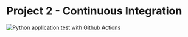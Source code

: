 # Project 2 - Continuous Integration

[![Python application test with Github Actions](https://github.com/bvt3/prj2-scaffolding/actions/workflows/pythonapp.yml/badge.svg)](https://github.com/bvt3/prj2-scaffolding/actions/workflows/pythonapp.yml)
